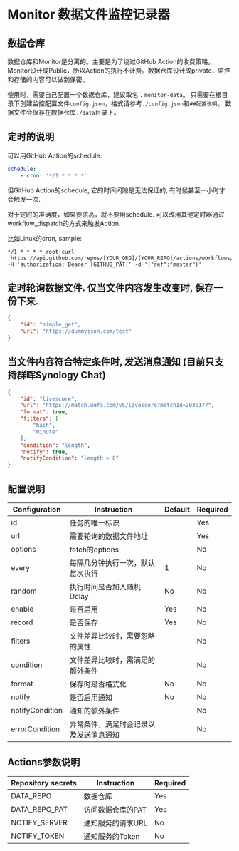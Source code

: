 # Monitor 数据文件监控记录器
## 数据仓库
数据仓库和Monitor是分离的。主要是为了绕过GitHub Action的收费策略。
Monitor设计成Public，所以Action的执行不计费。数据仓库设计成private，监控和存储的内容可以做到保密。

使用时，需要自己配置一个数据仓库，建议取名：`monitor-data`。
只需要在根目录下创建监控配置文件`config.json`，格式请参考`./config.json`和`##配置说明`。
数据文件会保存在数据仓库`./data`目录下。

## 定时的说明
可以用GitHub Action的schedule:
```yaml
schedule:
    - cron: '*/1 * * * *'
```

但GitHub Action的schedule, 它的时间间隙是无法保证的, 有时候甚至一小时才会触发一次.

对于定时的准确度，如果要求高，就不要用schedule. 可以改用其他定时器通过workflow_dispatch的方式来触发Action.

比如Linux的cron, sample:
```shell
*/1 * * * * root curl 'https://api.github.com/repos/[YOUR_ORG]/[YOUR_REPO]/actions/workflows/detect.yml/dispatches' -H 'authorization: Bearer [GITHUB_PAT]' -d '{"ref":"master"}'
```

## 定时轮询数据文件. 仅当文件内容发生改变时, 保存一份下来.

```json
{
	"id": "simple_get",
	"url": "https://dummyjson.com/test"
}
```

## 当文件内容符合特定条件时, 发送消息通知 (目前只支持群晖Synology Chat)
```json
{
	"id": "livescore",
	"url": "https://match.uefa.com/v5/livescore?matchId=2036177",
	"format": true,
	"filters": [
		"hash",
		"minute"
	],
	"condition": "length",
	"notify": true,
	"notifyCondition": "length > 0"
}
```

## 配置说明
| Configuration   | Instruction         | Default | Required |
|-----------------|---------------------|---------|----------|
| id              | 任务的唯一标识             |         | Yes      |
| url             | 需要轮询的数据文件地址         |         | Yes      |
| options         | fetch的options       |         | No       |
| every           | 每隔几分钟执行一次，默认每次执行    | 1       | No       |
| random          | 执行时间是否加入随机Delay     | No      | No       |
| enable          | 是否启用                | Yes     | No       |
| record          | 是否保存                | Yes     | No       |
| filters         | 文件差异比较时，需要忽略的属性     |         | No       |
| condition       | 文件差异比较时，需满足的额外条件    |         | No       |
| format          | 保存时是否格式化            | No      | No       |
| notify          | 是否启用通知              | No      | No       |
| notifyCondition | 通知的额外条件             |         | No       |
| errorCondition  | 异常条件，满足时会记录以及发送消息通知 |         | No       |

## Actions参数说明
| Repository secrets | Instruction | Required |
|--------------------|-------------|----------|
| DATA_REPO          | 数据仓库        | Yes      |
| DATA_REPO_PAT      | 访问数据仓库的PAT  | Yes      |
| NOTIFY_SERVER      | 通知服务的请求URL  | No       |
| NOTIFY_TOKEN       | 通知服务的Token  | No       |
